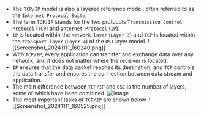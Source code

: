 - The `TCP/IP` model is also a layered reference model, often referred to as the `Internet Protocol Suite`. 
- The term `TCP/IP` stands for the two protocols `Transmission Control Protocol` (`TCP`) and `Internet Protocol` (`IP`). 
- `IP` is located within the `network layer` (`Layer 3`) and `TCP` is located within the `transport layer` (`Layer 4`) of the `OSI` layer model.
![[Screenshot_20241111_160240.png]]
- With `TCP/IP`, every application can transfer and exchange data over any network, and it does not matter where the receiver is located. 
- `IP` ensures that the data packet reaches its destination, and `TCP` controls the data transfer and ensures the connection between data stream and application. 
- The main difference between `TCP/IP` and `OSI` is the number of layers, some of which have been combined.
![image](https://academy.hackthebox.com/storage/modules/34/redesigned/net_models4.png)
- The most important tasks of `TCP/IP` are shown below.
![[Screenshot_20241111_160525.png]]
